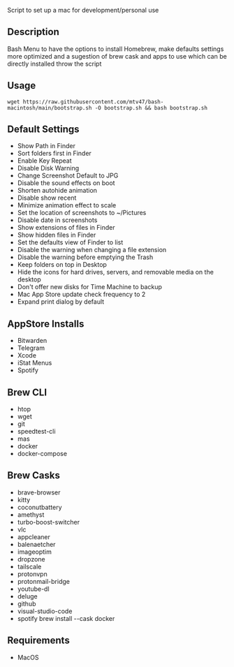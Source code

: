 Script to set up a mac for development/personal use

## Description
Bash Menu to have the options to install Homebrew, make defaults settings more optimized and a sugestion of brew cask and apps to use which can be directly installed throw the script

## Usage

```
wget https://raw.githubusercontent.com/mtv47/bash-macintosh/main/bootstrap.sh -O bootstrap.sh && bash bootstrap.sh
```

## Default Settings
* Show Path in Finder
* Sort folders first in Finder
* Enable Key Repeat
* Disable Disk Warning
* Change Screenshot Default to JPG
* Disable the sound effects on boot
* Shorten autohide animation
* Disable show recent
* Minimize animation effect to scale
* Set the location of screenshots to ~/Pictures
* Disable date in screenshots
* Show extensions of files in Finder
* Show hidden files in Finder
* Set the defaults view of Finder to list
* Disable the warning when changing a file extension
* Disable the warning before emptying the Trash
* Keep folders on top in Desktop
* Hide the icons for hard drives, servers, and removable media on the desktop
* Don't offer new disks for Time Machine to backup
* Mac App Store update check frequency to 2
* Expand print dialog by default

## AppStore Installs
* Bitwarden
* Telegram
* Xcode
* iStat Menus
* Spotify

## Brew CLI
* htop
* wget
* git
* speedtest-cli
* mas
* docker
* docker-compose

## Brew Casks
* brave-browser
* kitty
* coconutbattery
* amethyst
* turbo-boost-switcher
* vlc
* appcleaner
* balenaetcher
* imageoptim
* dropzone
* tailscale
* protonvpn
* protonmail-bridge
* youtube-dl
* deluge
* github
* visual-studio-code
* spotify
brew install --cask docker

## Requirements
* MacOS